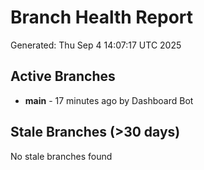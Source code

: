 # Branch Health Report
Generated: Thu Sep  4 14:07:17 UTC 2025

## Active Branches
- **main** - 17 minutes ago by Dashboard Bot

## Stale Branches (>30 days)
No stale branches found
